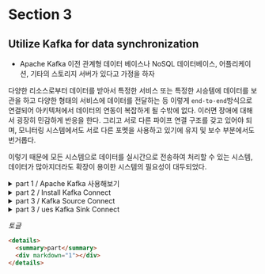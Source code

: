 # Section 3

## Utilize Kafka for data synchronization

- Apache Kafka 이전
  관계형 데이터 베이스나 NoSQL 데이터베이스, 어플리케이션, 기타의 스토리지 서버가 있다고 가정을 하자

다양한 리소스로부터 데이터를 받아서 특정한 서비스 또는 특정한 시승템에 데이터를 보관을 하고 다양한 형태의 서비스에 데이터를 전달하는 등 이렇게 `end-to-end`방식으로 연결되어 아키텍처에서 데이터의 연동이 복잡하게 될 수밖에 없다. 이러면 장애에 대해서 굉장히 민감하게 반응을 한다. 그리고 서로 다른 파이프 연결 구조를 갖고 있어야 되며, 모니터링 시스템에서도 서로 다른 포멧을 사용하고 있기에 유지 및 보수 부분에서도 번거롭다.

이렇기 때문에 모든 시스템으로 데이터를 실시간으로 전송하여 처리할 수 있는 시스템, 데이터가 많아지더라도 확장이 용이한 시스템의 필요성이 대두되었다.

<details>
  <summary>part 1 / Apache Kafka 사용해보기</summary>
  <div markdown="1">

## Kafka Producer and Consumer

[Kafka-docker](https://github.com/wurstmeister/kafka-docker) 프젝트를 `clone`하여 내부에 있는 `docker-compose-single-broker.yml`의 내용을 아래와 강티 수정을 하고 실행

```yaml
version: "2"
services:
  zookeeper:
    image: wurstmeister/zookeeper
    ports:
      - "2181:2181"
    networks:
      my-network:
        ipv4_address: 172.19.0.100
  kafka:
    # build: .
    image: wurstmeister/kafka
    ports:
      - "9092:9092"
    environment:
      KAFKA_ADVERTISED_HOST_NAME: 172.19.0.101
      KAFKA_CREATE_TOPICS: "test:1:1"
      KAFKA_ZOOKEEPER_CONNECT: zookeeper:2181
    volumes:
      - /var/run/docker.sock:/var/run/docker.sock
    depends_on:
      - zookeeper
    networks:
      my-network:
        ipv4_address: 172.19.0.101

networks:
  my-network:
    external: true
    name: ecommerce-network # 172.19.0.1 ~
```

```shell
docker compose -f docker-compose-single-broker.yml up -d
```

```shell
# List
docker exec kafka-docker-kafka-1 /opt/kafka_2.13-2.8.1/bin/kafka-topics.sh --bootstrap-server localhost:9092 --list

# Create
docker exec kafka-docker-kafka-1 /opt/kafka_2.13-2.8.1/bin/kafka-topics.sh --bootstrap-server localhost:9092 --create --topic quickstart-events --partitions 1

# Describe
docker exec kafka-docker-kafka-1 /opt/kafka_2.13-2.8.1/bin/kafka-topics.sh --bootstrap-server localhost:9092 --describe quickstart-events

# Producer
docker exec -it kafka-docker-kafka-1 /opt/kafka_2.13-2.8.1/bin/kafka-console-producer.sh --bootstrap-server localhost:9092 --topic quickstart-events

# Consumer
docker exec -it kafka-docker-kafka-1 /opt/kafka_2.13-2.8.1/bin/kafka-console-consumer.sh --bootstrap-server localhost:9092 --topic quickstart-events --from-beginning
```

---

### 간단한 개념 정리

1. 토픽(Topic):

   - 정의: 메시지를 구분하기 위한 카테고리입니다. 각 토픽은 독립적인 메시지 스트림을 제공합니다.
   - 예시: 예를 들어, user-logs, order-events, sensor-data와 같은 토픽을 설정하여 각기 다른 유형의 메시지를 구분할 수 있습니다.

2. 파티션(Partition):

   - 정의: 각 토픽은 여러 개의 파티션으로 나뉩니다. 파티션은 메시지를 저장하는 물리적 단위입니다.
   - 용도: 파티션을 사용하여 데이터의 병렬 처리를 가능하게 하고, 데이터의 스케일을 조절할 수 있습니다.

3. 복제(Replication):

   - 정의: 각 파티션은 복제본을 가집니다. 복제는 데이터의 내구성과 고가용성을 보장합니다.
   - 용도: 복제본은 여러 브로커에 걸쳐 분산되어 있어, 브로커 장애 시에도 데이터 손실을 방지할 수 있습니다.

4. 프로듀서(Producer):

   - 정의: 데이터를 Kafka에 게시하는 클라이언트입니다.
   - 용도: 프로듀서는 특정 토픽에 메시지를 전송합니다.

5. 컨슈머(Consumer):

   - 정의: Kafka에서 데이터를 읽어오는 클라이언트입니다.
   - 용도: 컨슈머는 특정 토픽에서 메시지를 읽어오고 처리합니다.

6. 컨슈머 그룹(Consumer Group):
   - 정의: 여러 컨슈머가 함께 작업하여 하나의 토픽에서 메시지를 처리하는 그룹입니다.
   - 용도: 컨슈머 그룹을 사용하면 메시지를 병렬로 처리할 수 있으며, 메시지 처리의 부하를 분산시킬 수 있습니다.

- kafka-topics.sh 스크립트를 사용하여 토픽을 관리 명령어

  - --list: 모든 토픽의 목록을 조회합니다. 클러스터에 어떤 토픽들이 있는지 알고 싶을 때 사용합니다.
  - --create: 새 토픽을 생성합니다. 새로운 토픽을 클러스터에 추가할 때 사용합니다.
  - --describe: 특정 토픽의 세부 정보를 조회합니다. 토픽의 설정과 상태를 확인하고 싶을 때 사용합니다.

    </div>
  </details>

<details>
  <summary>part 2 / Install Kafka Connect </summary>
  <div markdown="1">

## Kafka Connect

`Kafka Connect`는 `Apache Kafka`의 데이터 통합 도구로, 외부 시스템과 Kafka 간에 데이터를 스트리밍하는 작업을 쉽게 설정하고 관리할 수 있다.  
다양한 소스에서 Kafka로 데이터를 가져오거나, Kafka에서 데이터를 외부 시스템으로 전송할 수 있으며, 플러그인 기반으로 다양한 커넥터를 사용할 수 있다.

데이터를 갖고 오는 쪽을 `Kafka Connect Source`, 보내는 쪽을 `Kafka Connect Sink`라고 한다.

현재 데이터베이스에 있는 내용을 또 다른 데이터베이스로 값을 옮기는 작업을 해보겠다.

```shell
docker pull mariadb:10.5.26

docker run -p 3306:3306 --name mariadb -e MARIADB_ROOT_PASSWORD=test123 -d mariadb:10.5.26
```

[Kafka Connect confluent-community-7.1.0.tar.gz 설치](http://packages.confluent.io/archive/7.1/confluent-community-7.1.0.tar.gz)  
아니면 버전을 선택하여 다운로드 [Kafka Connect 파일](http://packages.confluent.io/archive/) 링크에서 원하는 버전 다운

```shell
tar svf confluent-community-7.1.0.tar.gz
```

이후 실행을 하고 kafka topic을 확인하면

```shell
$ ./bin/windows/kafka-topics.bat --bootstrap-server localhost:9092 --list
__consumer_offsets
connect-configs
connect-offsets
connect-status
```

만약 Windows 환경에서 실행을 하면
`java.io.FileNotFoundException: D:\kafka\connect\confluent-7.3.1\config\connect-log4j.properties (지정된 경로를 찾을 수  없습니다)`의 에러가 발생할 수 있다.

이를 해결하기 위해서는 `connect-distributed.bat`파일에서

```
set KAFKA_LOG4J_OPTS=-Dlog4j.configuration=file:%BASE_DIR%/config/connect-log4j.properties
```

의 내용을

```
set KAFKA_LOG4J_OPTS=-Dlog4j.configuration=file:%BASE_DIR%/etc/kafka/connect-log4j.properties
```

변경해주면 해결이 된다.

> #### Windows환경 `Classpath is empty. Please build the project first e.g. by running 'gradlew jarAll'` 에러
>
> 위 같이 에러가 발생되면 `./bin/windows/kafka-run-class.bat` 파일에서 `-rem Classpath addition for core` 부분을 찾아
>
> ```
> rem classpath addition for LSB style path
> if exist %BASE_FIR%\share\java\kafka\* (
>  call:concat %BASE_DIR%\share\java\kafka\*
> )
> ```
>
> 코드 추가

> #### Windows환경 JDBC커넥터 설정
>
> `./etc/kafka/connect-distributed.properties` 파일에 Plugin정보 추가
>
> ```properties
> # plugin.path=/user/share/java
> plugin.path=\C:\\Work\\confluentinc-kafka-connect-jdbc-10.0.1\\lib
> ```

> #### MariaDB JDBC 드라이버 설정
>
> MariaDB JDBC 드라이버를 `./share/java/kafka`로 복사해준다.
> [MariaDB JDBC 다운로드](https://repo1.maven.org/maven2/org/mariadb/jdbc/mariadb-java-client/)

4개의 topic이 추가된 것을 확인 가능하다.

  </div>
</details>

<details>
  <summary>part 3 / Kafka Source Connect</summary>
  <div markdown="1">

- Kafka Source Connect 등록

아래의 `Json`타입의 데이터를 `http://localhost:8083/connectors`,`POST`로 보내준다.

```json
{
  "name": "my-source-connect",
  "config": {
    "connector.class": "io.confluent.connect.jdbc.JdbcSourceConnector",
    "connection.url": "jdbc:mysql://localhost:3306/mydb",
    "connection.user": "root",
    "connection.password": "test123",
    "mode": "incrementing",
    "incrementing.column.name": "id",
    "table.whitelist": "mydb.users",
    "topic.prefix": "my_topic_",
    "tasks.max": "1"
  }
}
```

- 그리고 등록이 되었는지 확인
  - `http://localhost:8083/connectors/` `GET` - 목록 확인
  - `http://localhost:8083/connectors/my-source-connect/status` `GET` - 상세한 정보 확인하는 방법

만약 삭제를 하고 싶을 경우는
`http://localhost:8083/connectors/my-source-connect/status`, `DELETE`로 보내주면 된다.

상세정보를 확인 할 때 `RUNNING`이라고 나타나면 잘 적용이 되었다.

```sql
INSERT INTO users(user_id, pwd, NAME) VALUES('user1','test123','User name');
```

이렇게 데이터베이스에 변경점을 만들어 주고 Topic 리스트를 확인을 하면 새로운 Topic이 생성되어 있을 것이다.

kafka 소비자 콘솔을 열어서 어떻게 날라왔는지 확인을 하자

```shell
 ./bin/windows/kafka-console-consumer.bat --bootstrap-server localhost:9092 --topic my_topic_users --from-beginning
```

```json
{
  "schema": {
    "type": "struct",
    "fields": [
      { "type": "int32", "optional": false, "field": "id" },
      { "type": "string", "optional": true, "field": "user_id" },
      { "type": "string", "optional": true, "field": "pwd" },
      { "type": "string", "optional": true, "field": "name" },
      {
        "type": "int64",
        "optional": true,
        "name": "org.apache.kafka.connect.data.Timestamp",
        "version": 1,
        "field": "created_at"
      }
    ],
    "optional": false,
    "name": "users"
  },
  "payload": {
    "id": 1,
    "user_id": "user1",
    "pwd": "test123",
    "name": "User name",
    "created_at": 1726149611000
  }
}
```

  </div>
</details>

<details>
  <summary>part 3 / ues Kafka Sink Connect</summary>
  <div markdown="1">

```json
{
  "name": "my-sink-connect",
  "config": {
    "connector.class": "io.confluent.connect.jdbc.JdbcSinkConnector",
    "connection.url": "jdbc:mariadb://localhost:3306/mydb",
    "connection.user": "root",
    "connection.password": "test123",
    "auto.create": "true",
    "auto.evolve": "true",
    "delete.enabled": "false",
    "tasks.max": "1",
    "topics": "my_topic_users"
  }
}
```

등록

  </div>
</details>

_토글_

```html
<details>
  <summary>part</summary>
  <div markdown="1"></div>
</details>
```
